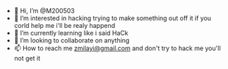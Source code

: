 - 👋 Hi, I’m @M200503
- 👀 I’m interested in hacking trying to make something out off it if you corld help me i'll be realy happend
- 🌱 I’m currently learning like i said HaCk
- 💞️ I’m looking to collaborate on anything
- 📫 How to reach me zmilayi@gmail.com and don't try to hack me you'll not get it

<!---
M200503/M200503 is a ✨ special ✨ repository because its `README.md` (this file) appears on your GitHub profile.
You can click the Preview link to take a look at your changes.
--->
